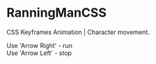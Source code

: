 # RanningManCSS
CSS Keyframes Animation | Character movement.

Use 'Arrow Right' - run<br>
Use 'Arrow Left' - stop

